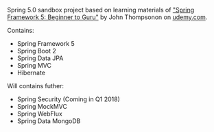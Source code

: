 Spring 5.0 sandbox project based on learning materials of ["Spring Framework 5: Beginner to Guru"](https://www.udemy.com/spring-framework-5-beginner-to-guru/learn/v4/overview) by John Thompsonon on [udemy.com](https://www.udemy.com).

Contains:
* Spring Framework 5
* Spring Boot 2
* Spring Data JPA
* Spring MVC
* Hibernate

Will contains futher:
* Spring Security (Coming in Q1 2018)
* Spring MockMVC
* Spring WebFlux
* Spring Data MongoDB
